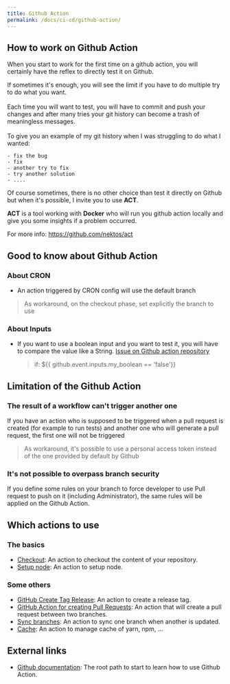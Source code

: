 ```yaml
---
title: Github Action
permalink: /docs/ci-cd/github-action/
---
```


## How to work on Github Action

When you start to work for the first time on a github action, you will certainly have the reflex to directly test it on Github.

If sometimes it's enough, you will see the limit if you have to do multiple try to do what you want.
\
\
Each time you will want to test, you will have to commit and push your changes and after many tries your git history can become a trash of meaningless messages.
\
\
To give you an example of my git history when I was struggling to do what I wanted:

```
- fix the bug
- fix
- another try to fix
- try another solution
- ....
```

Of course sometimes, there is no other choice than test it directly on Github but when it's possible, I invite you to use **ACT**.

**ACT** is a tool working with **Docker** who will run you github action locally and give you some insights if a problem occurred.

For more info: https://github.com/nektos/act

## Good to know about Github Action

### About CRON

- An action triggered by CRON config will use the default branch

> As workaround, on the checkout phase, set explicitly the branch to use

### About Inputs

- If you want to use a boolean input and you want to test it, you will have to compare the value like a String. [Issue on Github action repository](https://github.com/actions/runner/issues/1483)
  > if: $\{\{ github.event.inputs.my_boolean == 'false'}}

## Limitation of the Github Action

### The result of a workflow can't trigger another one

If you have an action who is supposed to be triggered when a pull request is created (for example to run tests) and another one who will generate a pull request, the first one will not be triggered

> As workaround, it's possible to use a personal access token instead of the one provided by default by Github

### It's not possible to overpass branch security

If you define some rules on your branch to force developer to use Pull request to push on it (including Administrator), the same rules will be applied on the Github Action.

## Which actions to use

### The basics

- [Checkout](https://github.com/marketplace/actions/checkout): An action to checkout the content of your repository.
- [Setup node](https://github.com/marketplace/actions/setup-node-js-environment): An action to setup node.

### Some others

- [GitHub Create Tag Release](https://github.com/marketplace/actions/github-create-tag-release): An action to create a release tag.
- [GitHub Action for creating Pull Requests](https://github.com/marketplace/actions/github-action-for-creating-pull-requests): An action that will create a pull request between two branches.
- [Sync branches](https://github.com/marketplace/actions/sync-branches): An action to sync one branch when another is updated.
- [Cache](https://github.com/marketplace/actions/cache): An action to manage cache of yarn, npm, ...

## External links

- [Github documentation](https://docs.github.com/en/actions): The root path to start to learn how to use Github Action.
